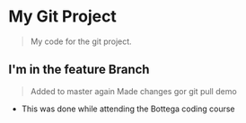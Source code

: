 # My Git Project

> My code for the git project.

## I'm in the feature Branch

> Added to master again
> Made changes gor git pull demo

- This was done while attending the Bottega coding course 


